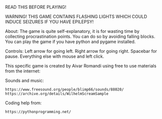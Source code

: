 READ THIS BEFORE PLAYING!

WARNING!
    THIS GAME CONTAINS FLASHING LIGHTS WHICH COULD INDUCE SEIZURES IF YOU HAVE EPILEPSY!


About:
    The game is quite self-explanatory, it is for wasting time by collecting procrastination points. You can do so by avoiding falling blocks.
    You can play the game if you have python and pygame installed.

Controls:
    Left arrow for going left.
    Right arrow for going right.
    Spacebar for pause.
    Everything else with mouse and left click.
    
This specific game is created by Aivar Romandi using free to use materials from the internet:

Sounds and music:

    https://www.freesound.org/people/blimp66/sounds/88020/
    https://archive.org/details/WilhelmScreamSample
    
Coding help from:

    https://pythonprogramming.net/
